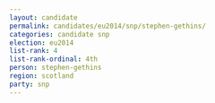 ```yaml
---
layout: candidate
permalink: candidates/eu2014/snp/stephen-gethins/
categories: candidate snp
election: eu2014
list-rank: 4
list-rank-ordinal: 4th
person: stephen-gethins
region: scotland
party: snp
---
```

